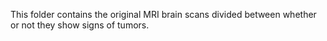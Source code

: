 This folder contains the original MRI brain scans divided between whether or not they show signs of tumors.
